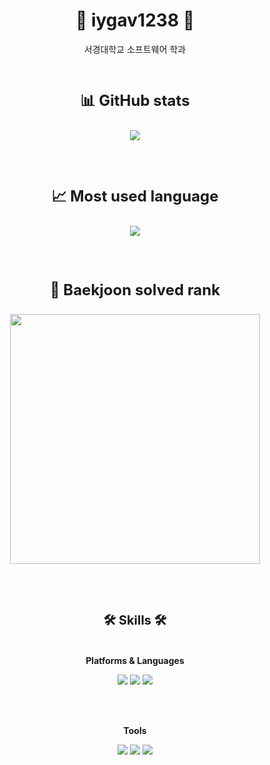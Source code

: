 <div align="center">

  <h1>👋 iygav1238 👋</h1>
  <p> 서경대학교 소프트웨어 학과 </p>

  <br/>

  <p style="font-size: 24px; font-weight: bold;">📊 GitHub stats</p>

  <img src="https://github-readme-stats.vercel.app/api?username=iygav1238&show_icons=true&theme=radical" />

  <br/><br/>

  <p style="font-size: 24px; font-weight: bold;">📈 Most used language</p>

  <img src="https://github-readme-stats.vercel.app/api/top-langs/?username=iygav1238&layout=compact&theme=dark" />

  <br/><br/>

  <p style="font-size: 24px; font-weight: bold;">🏅 Baekjoon solved rank</p>

  <a href="https://solved.ac/iygav1238/">
    <img src="http://mazassumnida.wtf/api/v2/generate_badge?boj=iygav1238" width="400"/>
  </a>

  <br/><br/>

  <h1 style="font-size: 20px; font-weight: bold; margin-bottom: 5px;">🛠 Skills 🛠</h1>

  <br/>

  <p><strong>Platforms & Languages</strong></p>

  <img src="https://img.shields.io/badge/Python-3776AB.svg?&style=for-the-badge&logo=Python&logoColor=white"/>
  <img src="https://img.shields.io/badge/C++-00599C.svg?&style=for-the-badge&logo=C%2B%2B&logoColor=white"/>
  <img src="https://img.shields.io/badge/Java-007396.svg?&style=for-the-badge&logo=Java&logoColor=white"/>

  <br/><br/>

  <p><strong>Tools</strong></p>

  <img src="https://img.shields.io/badge/Git-F05032.svg?&style=for-the-badge&logo=Git&logoColor=white"/>
  <img src="https://img.shields.io/badge/Eclipse%20IDE-2C2255.svg?&style=for-the-badge&logo=Eclipse%20IDE&logoColor=white"/>
  <img src="https://img.shields.io/badge/Visual%20Studio%20Code-007ACC.svg?&style=for-the-badge&logo=Visual%20Studio%20Code&logoColor=white"/>

</div>
